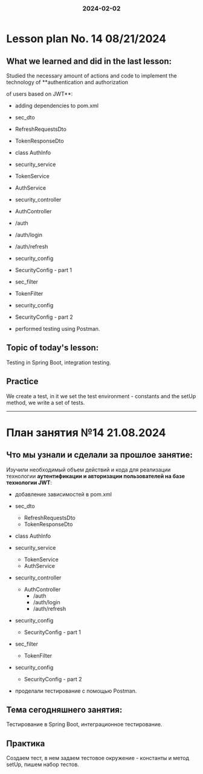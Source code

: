 
<h3 style="text-align: center; padding-bottom: 14px">2024-02-02</h3>

# Lesson plan No. 14 08/21/2024

## What we learned and did in the last lesson:

Studied the necessary amount of actions and code to implement the technology of **authentication and authorization

of users based on JWT**:
- adding dependencies to pom.xml
- sec_dto
- RefreshRequestsDto
- TokenResponseDto
- class AuthInfo
- security_service
- TokenService
- AuthService
- security_controller
- AuthController
- /auth
- /auth/login
- /auth/refresh
- security_config
- SecurityConfig - part 1
- sec_filter
- TokenFilter
- security_config
- SecurityConfig - part 2

- performed testing using Postman.

## Topic of today's lesson:
Testing in Spring Boot, integration testing.

## Practice
We create a test, in it we set the test environment - constants and the setUp method,
we write a set of tests.

___

# План занятия №14 21.08.2024

## Что мы узнали и сделали за прошлое занятие:

Изучили необходимый объем действий и кода для реализации технологии **аутентификации и авторизации
пользователей на базе технологии JWT**:
  - добавление зависимостей в pom.xml
  - sec_dto
    - RefreshRequestsDto
    - TokenResponseDto
  - class AuthInfo
  - security_service
    - TokenService
    - AuthService
  - security_controller
    - AuthController
      - /auth
      - /auth/login
      - /auth/refresh
  - security_config
    - SecurityConfig - part 1
  - sec_filter
    - TokenFilter
  - security_config
    - SecurityConfig - part 2

- проделали тестирование c помощью Postman.

## Тема сегодняшнего занятия:
Тестирование в Spring Boot, интеграционное тестирование.

## Практика
Создаем тест, в нем задаем тестовое окружение - константы и метод setUp,
пишем набор тестов.